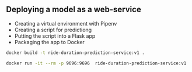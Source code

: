 ## Deploying a model as a web-service

* Creating a virtual environment with Pipenv
* Creating a script for predictiong
* Putting the script into a Flask app
* Packaging the app to Docker


```bash
docker build -t ride-duration-prediction-service:v1 .
```

```bash
docker run -it --rm -p 9696:9696  ride-duration-prediction-service:v1
```
